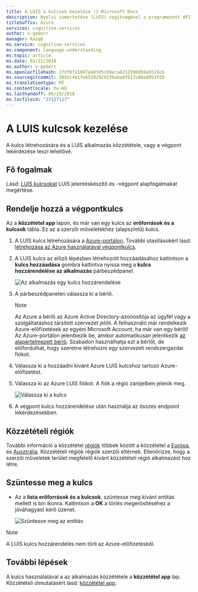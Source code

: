 ```yaml
---
title: A LUIS a kulcsok kezelése |} Microsoft Docs
description: Nyelvi ismertetése (LUIS) segítségével a programozott API, a végpont és a külső kulcsok kezeléséhez.
titleSuffix: Azure
services: cognitive-services
author: v-geberr
manager: Kaiqb
ms.service: cognitive-services
ms.component: language-understanding
ms.topic: article
ms.date: 03/21/2018
ms.author: v-geberr
ms.openlocfilehash: 1fdf0f21697e48fd5cb9eca4212596059a9519cb
ms.sourcegitcommit: 5892c4e1fe65282929230abadf617c0be8953fd9
ms.translationtype: MT
ms.contentlocale: hu-HU
ms.lasthandoff: 06/29/2018
ms.locfileid: "37127117"
---
```

# <a name="manage-your-luis-keys"></a>A LUIS kulcsok kezelése
A kulcs létrehozására és a LUIS alkalmazás közzététele, vagy a végpont lekérdezése teszi lehetővé. 

<a name="programmatic-key" ></a>
<a name="authoring-key" ></a>
<a name="endpoint-key" ></a>
<a name="use-endpoint-key-in-query" ></a>
<a name="api-usage-of-ocp-apim-subscription-key" ></a>
<a name="key-limits" ></a>
<a name="key-limit-errors" ></a>
## <a name="key-concepts"></a>Fő fogalmak
Lásd: [LUIS kulcsokat](luis-concept-keys.md) LUIS jelentéskészítő és -végpont alapfogalmakat megértése.

<a name="create-and-use-an-endpoint-key"></a>
## <a name="assign-endpoint-key"></a>Rendelje hozzá a végpontkulcs
Az a **közzététel app** lapon, és már van egy kulcs az **erőforrások és a kulcsok** tábla. Ez az a szerzői műveletekhez (alapszintű) kulcs. 

1. A LUIS kulcs létrehozására a [Azure-portálon](https://portal.azure.com). További utasításokért lásd: [létrehozása az Azure használatával végpontkulcs](luis-how-to-azure-subscription.md).
 
2. A LUIS kulcs az előző lépésben létrehozott hozzáadásához kattintson a **kulcs hozzáadása** gombra kattintva nyissa meg a **kulcs hozzárendelése az alkalmazás** párbeszédpanel. 

    ![Az alkalmazás egy kulcs hozzárendelése](./media/luis-manage-keys/assign-key.png)
3. A párbeszédpanelen válassza ki a bérlő. 
 
    > [!Note]
    > Az Azure a bérlő az Azure Active Directory-azonosítója az ügyfél vagy a szolgáltatáshoz társított szervezet jelöli. A felhasználó már rendelkezik Azure-előfizetések az egyéni Microsoft Account, ha már van egy bérlő! Az Azure-portálon jelentkezik be, amikor automatikusan jelentkezik [az alapértelmezett bérlő](https://docs.microsoft.com/azure/active-directory/develop/active-directory-howto-tenant). Szabadon használhatja ezt a bérlőt, de előfordulhat, hogy szeretne létrehozni egy szervezeti rendszergazdai fiókot.

4. Válassza ki a hozzáadni kívánt Azure LUIS kulcshoz tartozó Azure-előfizetést.

5. Válassza ki az Azure LUIS fiókot. A fiók a régió zárójelben jelenik meg. 

    ![Válassza ki a kulcs](./media/luis-manage-keys/assign-key-filled-out.png)

6. A végpont kulcs hozzárendelése után használja az összes endpoint lekérdezésekben. 

<!-- content moved to luis-reference-regions.md, need replacement links-->
<a name="regions-and-keys"></a>
<a name="publishing-to-europe"></a>
<a name="publishing-to-australia"></a>

## <a name="publishing-regions"></a>Közzétételi régiók
További információ a közzététel [régiók](luis-reference-regions.md) többek között a közzététel a [Európa](luis-reference-regions.md#publishing-to-europe), és [Ausztrália](luis-reference-regions.md#publishing-to-australia). Közzétételi régiók régiók szerzői eltérnek. Ellenőrizze, hogy a szerzői műveletek terület megfelelő kívánt közzétételi régió alkalmazást hoz létre.

## <a name="unassign-key"></a>Szüntesse meg a kulcs

* Az a **lista erőforrások és a kulcsok**, szüntesse meg kívánt entitás mellett is bin ikonra. Kattintson a **OK** a törlés megerősítéséhez a jóváhagyást kérő üzenet.
 
    ![Szüntesse meg az entitás](./media/luis-manage-keys/unassign-key.png)

> [!NOTE]
> A LUIS kulcs hozzárendelés nem törli az Azure-előfizetésből.

## <a name="next-steps"></a>További lépések

A kulcs használatával a az alkalmazás közzététele a **közzététel app** lap. Közzétételi útmutatásért lásd: [közzététel app](PublishApp.md).

[LUIS]: https://docs.microsoft.com/azure/cognitive-services/luis/luis-reference-regions#luis-website